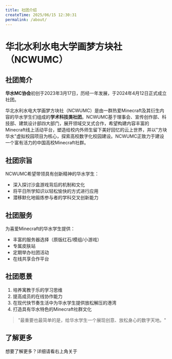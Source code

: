 ```yaml
---
title: 社团介绍
createTime: 2025/06/15 12:30:31
permalink: /about/
---
```


# 华北水利水电大学画梦方块社（NCWUMC）

## 社团简介

**华水MC协会**初创于2023年3月17日，历经一年发展，于2024年4月12日正式成立社团。

华北水利水电大学画梦方块社（NCWUMC）是由一群热爱Minecraft及其衍生内容的华水学生们组成的**学术科技类社团**。NCWUMC基于理事会、宣传创作部、科技部、建筑设计部四大部门，展开领域交叉式合作，希望构建内容丰富的Minecraft线上活动平台，塑造给校内外师生留下美好回忆的云上世界，并以"方块华水"虚拟校园项目为核心，探索高校数字化校园建设。NCWUMC正致力于建设一个富有活力的中国高校Minecraft社群。

## 社团宗旨

NCWUMC希望带领具有创新精神的华水学生：
- 深入探讨沙盒游戏背后的机制和文化
- 将平日所学知识以轻松愉快的方式进行应用
- 潜移默化地锻炼参与者的学科交叉创新能力

## 社团服务

为喜爱Minecraft的华水学生提供：
- 丰富的服务器选择（原版红石/模组/小游戏）
- 专属皮肤站
- 定期举办社团活动
- 在线共享合作平台

## 社团愿景

1. 培养寓教于乐的学习思维
2. 提高成员的在线协作能力
3. 在现代快节奏生活中为华水学生提供放松解压的港湾
4. 打造具有华水特色的Minecraft社群文化

> "最重要也最简单的是，给华水学生一个展现创意、放松身心的数字天地。"

## 了解更多
想要了解更多？详细请看右上角关于